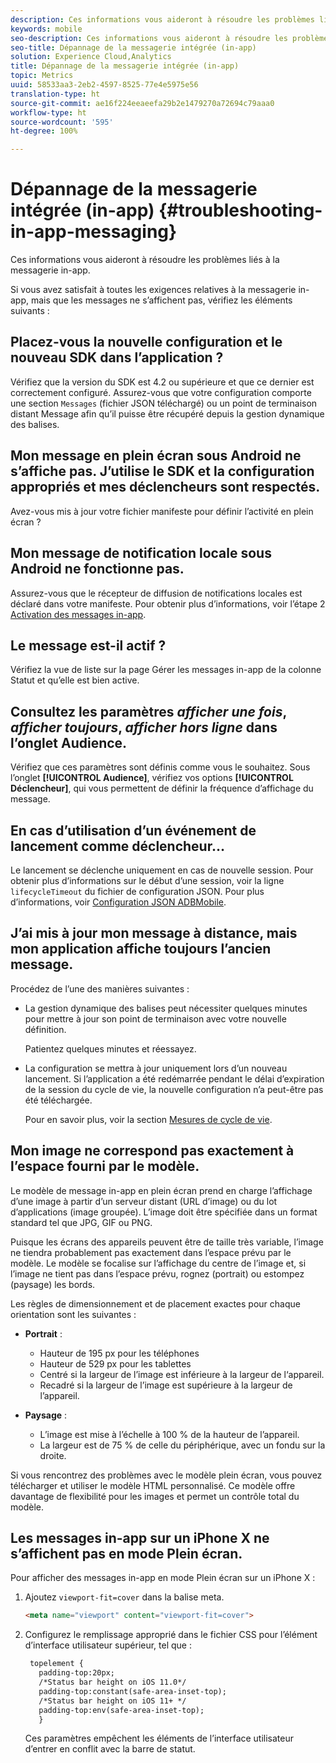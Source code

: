 ```yaml
---
description: Ces informations vous aideront à résoudre les problèmes liés à la messagerie in-app.
keywords: mobile
seo-description: Ces informations vous aideront à résoudre les problèmes liés à la messagerie in-app.
seo-title: Dépannage de la messagerie intégrée (in-app)
solution: Experience Cloud,Analytics
title: Dépannage de la messagerie intégrée (in-app)
topic: Metrics
uuid: 58533aa3-2eb2-4597-8525-77e4e5975e56
translation-type: ht
source-git-commit: ae16f224eeaeefa29b2e1479270a72694c79aaa0
workflow-type: ht
source-wordcount: '595'
ht-degree: 100%

---
```



# Dépannage de la messagerie intégrée (in-app) {#troubleshooting-in-app-messaging}

Ces informations vous aideront à résoudre les problèmes liés à la messagerie in-app.

Si vous avez satisfait à toutes les exigences relatives à la messagerie in-app, mais que les messages ne s’affichent pas, vérifiez les éléments suivants :

## Placez-vous la nouvelle configuration et le nouveau SDK dans l’application ?

Vérifiez que la version du SDK est 4.2 ou supérieure et que ce dernier est correctement configuré. Assurez-vous que votre configuration comporte une section `Messages` (fichier JSON téléchargé) ou un point de terminaison distant Message afin qu’il puisse être récupéré depuis la gestion dynamique des balises.

## Mon message en plein écran sous Android ne s’affiche pas. J’utilise le SDK et la configuration appropriés et mes déclencheurs sont respectés.

Avez-vous mis à jour votre fichier manifeste pour définir l’activité en plein écran ?

## Mon message de notification locale sous Android ne fonctionne pas.

Assurez-vous que le récepteur de diffusion de notifications locales est déclaré dans votre manifeste. Pour obtenir plus d’informations, voir l’étape 2 [Activation des messages in-app](/help/android/messaging-main/messaging/messaging.md).

## Le message est-il actif ?

Vérifiez la vue de liste sur la page Gérer les messages in-app de la colonne Statut et qu’elle est bien active.

## Consultez les paramètres *afficher une fois*, *afficher toujours*, *afficher hors ligne* dans l’onglet Audience.

Vérifiez que ces paramètres sont définis comme vous le souhaitez. Sous l’onglet **[!UICONTROL Audience]**, vérifiez vos options **[!UICONTROL Déclencheur]**, qui vous permettent de définir la fréquence d’affichage du message.

## En cas d’utilisation d’un événement de lancement comme déclencheur…

Le lancement se déclenche uniquement en cas de nouvelle session. Pour obtenir plus d’informations sur le début d’une session, voir la ligne `lifecycleTimeout` du fichier de configuration JSON. Pour plus d’informations, voir [Configuration JSON ADBMobile](/help/ios/configuration/json-config/json-config.md).

## J’ai mis à jour mon message à distance, mais mon application affiche toujours l’ancien message.

Procédez de l’une des manières suivantes :

* La gestion dynamique des balises peut nécessiter quelques minutes pour mettre à jour son point de terminaison avec votre nouvelle définition.

   Patientez quelques minutes et réessayez.

* La configuration se mettra à jour uniquement lors d’un nouveau lancement.
Si l’application a été redémarrée pendant le délai d’expiration de la session du cycle de vie, la nouvelle configuration n’a peut-être pas été téléchargée.

   Pour en savoir plus, voir la section [Mesures de cycle de vie](/help/ios/metrics.md).

## Mon image ne correspond pas exactement à l’espace fourni par le modèle.

Le modèle de message in-app en plein écran prend en charge l’affichage d’une image à partir d’un serveur distant (URL d’image) ou du lot d’applications (image groupée). L’image doit être spécifiée dans un format standard tel que JPG, GIF ou PNG.

Puisque les écrans des appareils peuvent être de taille très variable, l’image ne tiendra probablement pas exactement dans l’espace prévu par le modèle. Le modèle se focalise sur l’affichage du centre de l’image et, si l’image ne tient pas dans l’espace prévu, rognez (portrait) ou estompez (paysage) les bords.

Les règles de dimensionnement et de placement exactes pour chaque orientation sont les suivantes :

* **Portrait** :
   * Hauteur de 195 px pour les téléphones
   * Hauteur de 529 px pour les tablettes
   * Centré si la largeur de l’image est inférieure à la largeur de l‘appareil.
   * Recadré si la largeur de l’image est supérieure à la largeur de l’appareil.

* **Paysage** :
   * L’image est mise à l’échelle à 100 % de la hauteur de l’appareil.
   * La largeur est de 75 % de celle du périphérique, avec un fondu sur la droite.

Si vous rencontrez des problèmes avec le modèle plein écran, vous pouvez télécharger et utiliser le modèle HTML personnalisé. Ce modèle offre davantage de flexibilité pour les images et permet un contrôle total du modèle.

## Les messages in-app sur un iPhone X ne s’affichent pas en mode Plein écran.

Pour afficher des messages in-app en mode Plein écran sur un iPhone X :

1. Ajoutez `viewport-fit=cover` dans la balise meta.

   ```html
   <meta name="viewport" content="viewport-fit=cover">
   ```

1. Configurez le remplissage approprié dans le fichier CSS pour l’élément d’interface utilisateur supérieur, tel que :

   ```html
    topelement {
      padding-top:20px;
      /*Status bar height on iOS 11.0*/
      padding-top:constant(safe-area-inset-top);
      /*Status bar height on iOS 11+ */
      padding-top:env(safe-area-inset-top);
      } 
   ```

   Ces paramètres empêchent les éléments de l’interface utilisateur d’entrer en conflit avec la barre de statut.
